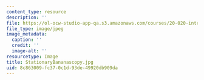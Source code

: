 ```yaml
---
content_type: resource
description: ''
file: https://ol-ocw-studio-app-qa.s3.amazonaws.com/courses/20-020-introduction-to-biological-engineering-design-spring-2009/8c863009fc370c1d93de49920db909da_StationaryBananascopy.jpg
file_type: image/jpeg
image_metadata:
  caption: ''
  credit: ''
  image-alt: ''
resourcetype: Image
title: StationaryBananascopy.jpg
uid: 8c863009-fc37-0c1d-93de-49920db909da
---
```

